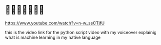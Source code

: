 # 🔴🔴🔴🔴🔴🔴🔴

https://www.youtube.com/watch?v=n-w_ssCTjfU

this is the video link for the python script video with my voiceover explainig what is machine learning in my native language 
